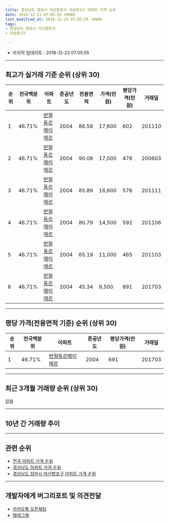 ```yaml
---
title: 경상남도 창원시 마산합포구 대성동1가 아파트 가격 순위
date: 2018-12-23 07:05:55 +0900
last_modified_at: 2018-12-23 07:05:55 +0900
tags:
- 경상남도 창원시 마산합포구
- 대성동1가

---
```


* 마지막 업데이트 : 2018-12-23 07:05:55

---

## 최고가 실거래 기준 순위 (상위 30)


|순위|전국백분위|아파트|준공년도|전용면적|가격(만원)|평당가격(만원)|거래일|
|---|---|---|---|---|---|---|---|
|1|46.71%|[반월동르메이에르](https://search.naver.com/search.naver?query=%EA%B2%BD%EC%83%81%EB%82%A8%EB%8F%84+%EC%B0%BD%EC%9B%90%EC%8B%9C+%EB%A7%88%EC%82%B0%ED%95%A9%ED%8F%AC%EA%B5%AC+%EB%8C%80%EC%84%B1%EB%8F%991%EA%B0%80+%EB%B0%98%EC%9B%94%EB%8F%99%EB%A5%B4%EB%A9%94%EC%9D%B4%EC%97%90%EB%A5%B4)|2004|86.58|17,600|602|201110|
|2|46.71%|[반월동르메이에르](https://search.naver.com/search.naver?query=%EA%B2%BD%EC%83%81%EB%82%A8%EB%8F%84+%EC%B0%BD%EC%9B%90%EC%8B%9C+%EB%A7%88%EC%82%B0%ED%95%A9%ED%8F%AC%EA%B5%AC+%EB%8C%80%EC%84%B1%EB%8F%991%EA%B0%80+%EB%B0%98%EC%9B%94%EB%8F%99%EB%A5%B4%EB%A9%94%EC%9D%B4%EC%97%90%EB%A5%B4)|2004|90.08|17,000|476|200603|
|3|46.71%|[반월동르메이에르](https://search.naver.com/search.naver?query=%EA%B2%BD%EC%83%81%EB%82%A8%EB%8F%84+%EC%B0%BD%EC%9B%90%EC%8B%9C+%EB%A7%88%EC%82%B0%ED%95%A9%ED%8F%AC%EA%B5%AC+%EB%8C%80%EC%84%B1%EB%8F%991%EA%B0%80+%EB%B0%98%EC%9B%94%EB%8F%99%EB%A5%B4%EB%A9%94%EC%9D%B4%EC%97%90%EB%A5%B4)|2004|85.89|16,600|576|201111|
|4|46.71%|[반월동르메이에르](https://search.naver.com/search.naver?query=%EA%B2%BD%EC%83%81%EB%82%A8%EB%8F%84+%EC%B0%BD%EC%9B%90%EC%8B%9C+%EB%A7%88%EC%82%B0%ED%95%A9%ED%8F%AC%EA%B5%AC+%EB%8C%80%EC%84%B1%EB%8F%991%EA%B0%80+%EB%B0%98%EC%9B%94%EB%8F%99%EB%A5%B4%EB%A9%94%EC%9D%B4%EC%97%90%EB%A5%B4)|2004|80.79|14,500|592|201106|
|5|46.71%|[반월동르메이에르](https://search.naver.com/search.naver?query=%EA%B2%BD%EC%83%81%EB%82%A8%EB%8F%84+%EC%B0%BD%EC%9B%90%EC%8B%9C+%EB%A7%88%EC%82%B0%ED%95%A9%ED%8F%AC%EA%B5%AC+%EB%8C%80%EC%84%B1%EB%8F%991%EA%B0%80+%EB%B0%98%EC%9B%94%EB%8F%99%EB%A5%B4%EB%A9%94%EC%9D%B4%EC%97%90%EB%A5%B4)|2004|65.19|11,000|465|201103|
|6|46.71%|[반월동르메이에르](https://search.naver.com/search.naver?query=%EA%B2%BD%EC%83%81%EB%82%A8%EB%8F%84+%EC%B0%BD%EC%9B%90%EC%8B%9C+%EB%A7%88%EC%82%B0%ED%95%A9%ED%8F%AC%EA%B5%AC+%EB%8C%80%EC%84%B1%EB%8F%991%EA%B0%80+%EB%B0%98%EC%9B%94%EB%8F%99%EB%A5%B4%EB%A9%94%EC%9D%B4%EC%97%90%EB%A5%B4)|2004|45.34|9,500|691|201703|


---

## 평당 가격(전용면적 기준) 순위 (상위 30)


|순위|전국백분위|아파트|준공년도|평당가격(만원)|거래일|
|---|---|---|---|---|---|
|1|46.71%|[반월동르메이에르](https://search.naver.com/search.naver?query=%EA%B2%BD%EC%83%81%EB%82%A8%EB%8F%84+%EC%B0%BD%EC%9B%90%EC%8B%9C+%EB%A7%88%EC%82%B0%ED%95%A9%ED%8F%AC%EA%B5%AC+%EB%8C%80%EC%84%B1%EB%8F%991%EA%B0%80+%EB%B0%98%EC%9B%94%EB%8F%99%EB%A5%B4%EB%A9%94%EC%9D%B4%EC%97%90%EB%A5%B4)|2004|691|201703|


---

## 최근 3개월 거래량 순위 (상위 30)

없음

---

## 10년 간 거래량 추이


<div style="width:100%;">
    <canvas id="deal_progress" height="250"></canvas>
</div>

<script>
new Chart(document.getElementById("deal_progress"), {
    type: 'line',
    data: {
        labels: ['200812','200901','200902','200903','200904','200905','200906','200907','200908','200909','200910','200911','200912','201001','201002','201003','201004','201005','201006','201007','201008','201009','201010','201011','201012','201101','201102','201103','201104','201105','201106','201107','201108','201109','201110','201111','201112','201201','201202','201203','201204','201205','201206','201207','201208','201209','201210','201211','201212','201301','201302','201303','201304','201305','201306','201307','201308','201309','201310','201311','201312','201401','201402','201403','201404','201405','201406','201407','201408','201409','201410','201411','201412','201501','201502','201503','201504','201505','201506','201507','201508','201509','201510','201511','201512','201601','201602','201603','201604','201605','201606','201607','201608','201609','201610','201611','201612','201701','201702','201703','201704','201705','201706','201707','201708','201709','201710','201711','201712','201801','201802','201803','201804','201805','201806','201807','201808','201809','201810','201811','201812'],
        datasets: [{
            label: '실거래 수',
            pointRadius: 1,
            data: [0, 0, 0, 0, 0, 0, 0, 0, 0, 0, 0, 0, 0, 0, 0, 0, 0, 0, 0, 0, 0, 0, 0, 0, 0, 0, 0, 1, 1, 0, 1, 0, 0, 0, 1, 2, 0, 0, 0, 0, 0, 0, 0, 0, 0, 1, 0, 0, 0, 0, 0, 0, 0, 0, 0, 0, 0, 0, 0, 0, 0, 0, 0, 1, 0, 0, 0, 0, 0, 0, 0, 0, 0, 0, 0, 0, 0, 0, 0, 0, 0, 0, 0, 0, 0, 0, 0, 0, 0, 0, 0, 0, 0, 0, 0, 0, 0, 0, 0, 1, 1, 0, 0, 0, 0, 0, 0, 0, 0, 0, 0, 0, 0, 0, 0, 0, 0, 0, 0, 0, 0],
            borderColor: "rgba(255, 201, 14, 1)",
            backgroundColor: "rgba(255, 201, 14, 0.5)",
            fill: true,
        }]
    },
    options: {
        responsive: true,
        title: {
            display: true,
            text: '10년간 거래량 추이'
        },
        tooltips: {
            mode: 'index',
            intersect: false,
        },
        hover: {
            mode: 'nearest',
            intersect: true
        },
        scales: {
            xAxes: [{
                display: true,
                scaleLabel: {
                    display: true,
                    labelString: '년/월'
                }
            }],
            yAxes: [{
                display: true,
                ticks: {
                    suggestedMin: 0,
                },
                scaleLabel: {
                    display: true,
                    labelString: '실거래 수'
                }
            }]
        }
    }
});

</script>


---

## 관련 순위

- [전국 아파트 가격 순위](https://inasie.github.io/apt-ranking/전국)
- [경상남도 아파트 가격 순위](https://inasie.github.io/apt-ranking/경상남도)
- [경상남도 창원시 마산합포구 아파트 가격 순위](https://inasie.github.io/apt-ranking/경상남도-창원시-마산합포구)


---

## 개발자에게 버그리포트 및 의견전달

- [카카오톡 오픈채팅](https://open.kakao.com/o/gLJUAP4)
- [텔레그램](https://t.me/inasie)

